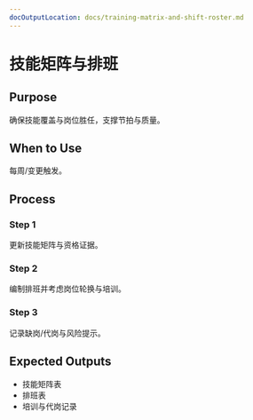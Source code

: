 ```yaml
---
docOutputLocation: docs/training-matrix-and-shift-roster.md
---
```


# 技能矩阵与排班

## Purpose

确保技能覆盖与岗位胜任，支撑节拍与质量。

## When to Use

每周/变更触发。

## Process

### Step 1

更新技能矩阵与资格证据。

### Step 2

编制排班并考虑岗位轮换与培训。

### Step 3

记录缺岗/代岗与风险提示。

## Expected Outputs

- 技能矩阵表
- 排班表
- 培训与代岗记录
